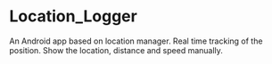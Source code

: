 # Location_Logger
An Android app based on location manager. 
Real time tracking of the position.
Show the location, distance and speed manually.
